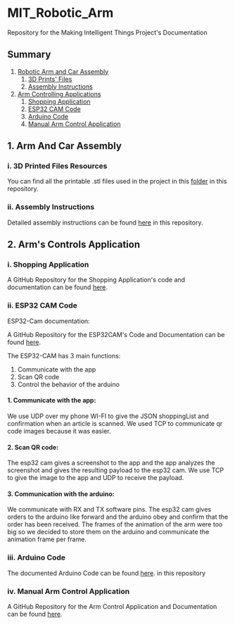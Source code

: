 # MIT_Robotic_Arm
Repository for the Making Intelligent Things Project's Documentation

## Summary

1. [Robotic Arm and Car Assembly](#1-arm-and-car-assembly)
   1. [3D Prints' Files](#i-3d-printed-files-resources)
   2. [Assembly Instructions](#ii-assembly-instructions)
2. [Arm Controlling Applications](#2-arms-controls-application)
   1. [Shopping Application](#i-shopping-application)
   2. [ESP32 CAM Code](#ii-esp32-cam-code)
   3. [Arduino Code](#iii-arduino-code)
   4. [Manual Arm Control Application](#iv-manual-arm-control-application)

## 1. Arm And Car Assembly

### i. 3D Printed Files Resources

You can find all the printable .stl files used in the project in this [folder](/printable_stls) in this 
repository.

### ii. Assembly Instructions

Detailed assembly instructions can be found [here](/assembly_instructions) in this repository.

## 2. Arm's Controls Application

### i. Shopping Application

A GitHub Repository for the Shopping Application's code and documentation can be found 
[here](https://github.com/Zephyr75/bobby_shopping).

### ii. ESP32 CAM Code
ESP32-Cam documentation:

A GitHub Repository for the ESP32CAM's Code and Documentation can be found
[here](https://github.com/Aco-Hub/ESP32-Cam-Shopping).

The ESP32-CAM has 3 main functions:

1. Communicate with the app
2. Scan QR code
3. Control the behavior of the arduino
#### 1. Communicate with the app:

We use UDP over my phone WI-FI to give the JSON shoppingList and confirmation
when an article is scanned. We used TCP to communicate qr code images because
it was easier.

#### 2. Scan QR code:

The esp32 cam gives a screenshot to the app and the app analyzes the screenshot
and gives the resulting payload to the esp32 cam. We use TCP to give the image 
to the app and UDP to receive the payload.

#### 3. Communication with the arduino:

We communicate with RX and TX software pins. The esp32 cam gives orders to
the arduino like forward and the arduino obey and confirm that the order has 
been received. The frames of the animation of the arm were too big so we decided 
to store them on the arduino and communicate the animation frame per frame.

### iii. Arduino Code

The documented Arduino Code can be found [here](/arduino_code/arduino_final_program.ino).
in this repository

### iv. Manual Arm Control Application

A GitHub Repository for the Arm Control Application and Documentation can be found
[here](https://github.com/WollfieGitHub/SerialArmCommunication).